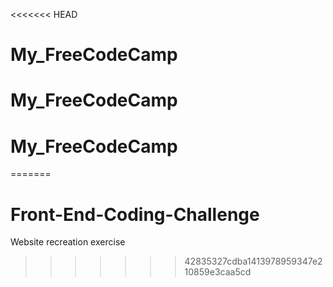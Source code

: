 <<<<<<< HEAD
# My_FreeCodeCamp
# My_FreeCodeCamp
# My_FreeCodeCamp
=======
# Front-End-Coding-Challenge
Website recreation exercise
>>>>>>> 42835327cdba1413978959347e210859e3caa5cd
